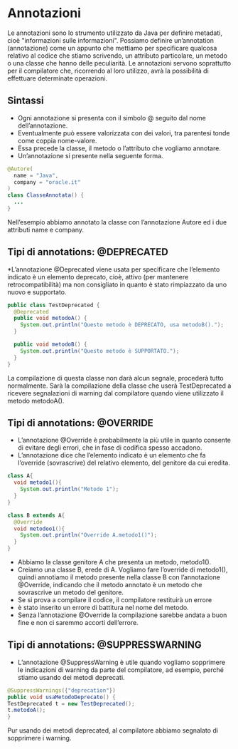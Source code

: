 # Annotazioni

Le annotazioni sono lo strumento utilizzato da Java per definire metadati, cioè "informazioni sulle informazioni".
Possiamo definire un’annotation (annotazione) come un appunto che mettiamo per specificare qualcosa relativo al codice che stiamo scrivendo, un attributo particolare, un metodo o una classe che hanno delle peculiarità.
Le annotazioni servono soprattutto per il compilatore che, ricorrendo al loro utilizzo, avrà la possibilità di effettuare determinate operazioni.

## Sintassi

* Ogni annotazione si presenta con il simbolo @ seguito dal nome dell’annotazione.
* Eventualmente può essere valorizzata con dei valori, tra parentesi tonde come coppia nome-valore. 
* Essa precede la classe, il metodo o l’attributo che vogliamo annotare.
* Un’annotazione si presente nella seguente forma.

```java
@Autore(
  name = "Java",
  company = "oracle.it"
)
class ClasseAnnotata() {
  ...
}
```

Nell’esempio abbiamo annotato la classe con l’annotazione Autore ed i due attributi name e company.

## Tipi di annotations:  @DEPRECATED

*L’annotazione @Deprecated viene usata per specificare che l’elemento indicato è un elemento deprecato, cioè, attivo (per mantenere retrocompatibilità) ma non consigliato in quanto è stato rimpiazzato da uno nuovo e supportato.
```java
public class TestDeprecated {
  @Deprecated
  public void metodoA() {
    System.out.println("Questo metodo è DEPRECATO, usa metodoB().");
  }

  public void metodoB() {
    System.out.println("Questo metodo è SUPPORTATO.");
  }
}
```

La compilazione di questa classe non darà alcun segnale, procederà tutto normalmente. Sarà la compilazione della classe che userà TestDeprecated a ricevere segnalazioni di warning dal compilatore quando viene utilizzato il metodo metodoA().

## Tipi di annotations: @OVERRIDE
* L’annotazione @Override è probabilmente la più utile in quanto consente di evitare degli errori, che in fase di codifica spesso accadono. 
* L’annotazione dice che l’elemento indicato è un elemento che fa l’override (sovrascrive) del relativo elemento, del genitore da cui eredita.


```java
class A{
  void metodo1(){
    System.out.println("Metodo 1");
  }
}

class B extends A{
  @Override
  void metodoo1(){
    System.out.println("Override A.metodo1()");
  }
}
```

* Abbiamo la classe genitore A che presenta un metodo, metodo1(). 
* Creiamo una classe B, erede di A. Vogliamo fare l’override di metodo1(), quindi annotiamo il metodo presente nella classe B con l’annotazione @Override, indicando che il metodo annotato è un metodo che sovrascrive un metodo del genitore.
* Se si prova a compilare il codice, il compilatore restituirà un errore 
* è stato inserito un errore di battitura nel nome del metodo. 
* Senza l’annotazione @Override la compilazione sarebbe andata a buon fine e non ci saremmo accorti dell’errore.

## Tipi di annotations: @SUPPRESSWARNING
* L’annotazione @SuppressWarning è utile quando vogliamo sopprimere le indicazioni di warning da parte del compilatore, ad esempio, perché stiamo usando dei metodi deprecati.

```java
@SuppressWarnings({"deprecation"})
public void usaMetodoDeprecato() {
TestDeprecated t = new TestDeprecated();
t.metodoA();
}
```

Pur usando dei metodi deprecated, al compilatore abbiamo segnalato di sopprimere i warning.